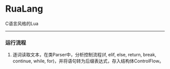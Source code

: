# RuaLang
C语言风格的Lua

-------

### 运行流程

1. 逐词读取文本，在类Parser中，分析控制流程(if, elif, else, return, break, continue, while, for)，并将语句转为后缀表达式，存入结构体ControlFlow。

